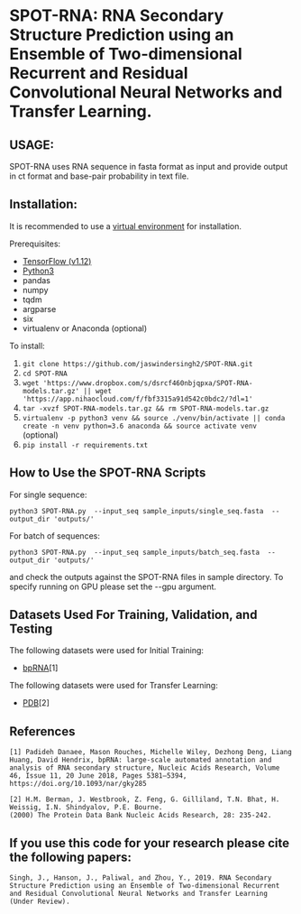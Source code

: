 SPOT-RNA: RNA Secondary Structure Prediction using an Ensemble of Two-dimensional Recurrent and Residual Convolutional Neural Networks and Transfer Learning.
====

USAGE:
-----
SPOT-RNA uses RNA sequence in fasta format as input and provide output in ct format and base-pair probability in text file.

Installation:
----
It is recommended to use a [virtual environment](http://virtualenvwrapper.readthedocs.io/en/latest/install.html) for installation.

Prerequisites:

* [TensorFlow (v1.12) ](https://www.tensorflow.org/install/) 
* [Python3](https://docs.python-guide.org/starting/install3/linux/)
* pandas
* numpy
* tqdm
* argparse
* six
* virtualenv or Anaconda (optional)

To install:

1. `git clone https://github.com/jaswindersingh2/SPOT-RNA.git`
2. `cd SPOT-RNA`
3. `wget 'https://www.dropbox.com/s/dsrcf460nbjqpxa/SPOT-RNA-models.tar.gz' || wget 'https://app.nihaocloud.com/f/fbf3315a91d542c0bdc2/?dl=1'`
4. `tar -xvzf SPOT-RNA-models.tar.gz && rm SPOT-RNA-models.tar.gz`
5. `virtualenv -p python3 venv && source ./venv/bin/activate || conda create -n venv python=3.6 anaconda && source activate venv` (optional)
6. `pip install -r requirements.txt`

How to Use the SPOT-RNA Scripts
-----

For single sequence:
```
python3 SPOT-RNA.py  --input_seq sample_inputs/single_seq.fasta  --output_dir 'outputs/'
```

For batch of sequences:
```
python3 SPOT-RNA.py  --input_seq sample_inputs/batch_seq.fasta  --output_dir 'outputs/'
```

and check the outputs against the SPOT-RNA files in sample directory. To specify running on GPU please set the --gpu argument.

Datasets Used For Training, Validation, and Testing
-----

The following datasets were used for Initial Training:
* [bpRNA](https://www.dropbox.com/s/w3kc4iro8ztbf3m/bpRNA_dataset.zip)[1]


The following datasets were used for Transfer Learning:
* [PDB](https://www.dropbox.com/s/rlr8n9r5mt456cd/PDB_dataset.zip)[2]

References
-----
```
[1] Padideh Danaee, Mason Rouches, Michelle Wiley, Dezhong Deng, Liang Huang, David Hendrix, bpRNA: large-scale automated annotation and analysis of RNA secondary structure, Nucleic Acids Research, Volume 46, Issue 11, 20 June 2018, Pages 5381–5394, https://doi.org/10.1093/nar/gky285

[2] H.M. Berman, J. Westbrook, Z. Feng, G. Gilliland, T.N. Bhat, H. Weissig, I.N. Shindyalov, P.E. Bourne.
(2000) The Protein Data Bank Nucleic Acids Research, 28: 235-242.
```

If you use this code for your research please cite the following papers:
-----
```
Singh, J., Hanson, J., Paliwal, and Zhou, Y., 2019. RNA Secondary Structure Prediction using an Ensemble of Two-dimensional Recurrent and Residual Convolutional Neural Networks and Transfer Learning (Under Review).
```
